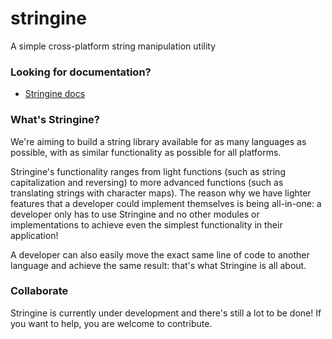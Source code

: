 # stringine

A simple cross-platform string manipulation utility

### Looking for documentation?

* [Stringine docs](https://github.com/kantondev/stringine/blob/master/javascript/docs.md)

### What's Stringine?

We're aiming to build a string library available for as many languages as possible, with as similar functionality as possible for all platforms.

Stringine's functionality ranges from light functions (such as string capitalization and reversing) to more advanced functions (such as translating strings with character maps).
The reason why we have lighter features that a developer could implement themselves is being all-in-one: a developer only has to use Stringine and no other modules or implementations to achieve even the simplest functionality in their application!

A developer can also easily move the exact same line of code to another language and achieve the same result: that's what Stringine is all about.

### Collaborate

Stringine is currently under development and there's still a lot to be done!
If you want to help, you are welcome to contribute.
